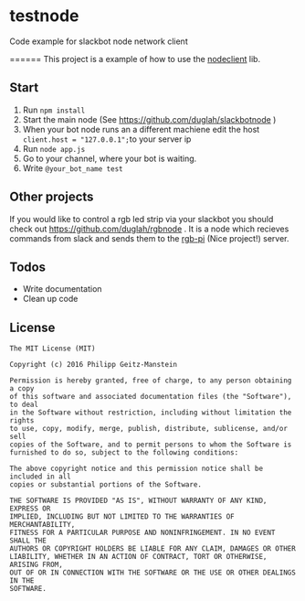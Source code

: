 # testnode
Code example for slackbot node network client

======
This project is a example of how to use the [nodeclient](https://github.com/duglah/nodeclient) lib.

## Start
1. Run ```npm install```
2. Start the main node (See https://github.com/duglah/slackbotnode )
3. When your bot node runs an a different machiene edit the host ```client.host = "127.0.0.1";```to your server ip
4. Run ```node app.js```
5. Go to your channel, where your bot is waiting.
6. Write ```@your_bot_name test```

## Other projects
If you would like to control a rgb led strip via your slackbot you should check out https://github.com/duglah/rgbnode .
It is a node which recieves commands from slack and sends them to the [rgb-pi](https://github.com/ryupold/rgb-pi)
(Nice project!) server.

## Todos
* Write documentation
* Clean up code


## License
```
The MIT License (MIT)

Copyright (c) 2016 Philipp Geitz-Manstein

Permission is hereby granted, free of charge, to any person obtaining a copy
of this software and associated documentation files (the "Software"), to deal
in the Software without restriction, including without limitation the rights
to use, copy, modify, merge, publish, distribute, sublicense, and/or sell
copies of the Software, and to permit persons to whom the Software is
furnished to do so, subject to the following conditions:

The above copyright notice and this permission notice shall be included in all
copies or substantial portions of the Software.

THE SOFTWARE IS PROVIDED "AS IS", WITHOUT WARRANTY OF ANY KIND, EXPRESS OR
IMPLIED, INCLUDING BUT NOT LIMITED TO THE WARRANTIES OF MERCHANTABILITY,
FITNESS FOR A PARTICULAR PURPOSE AND NONINFRINGEMENT. IN NO EVENT SHALL THE
AUTHORS OR COPYRIGHT HOLDERS BE LIABLE FOR ANY CLAIM, DAMAGES OR OTHER
LIABILITY, WHETHER IN AN ACTION OF CONTRACT, TORT OR OTHERWISE, ARISING FROM,
OUT OF OR IN CONNECTION WITH THE SOFTWARE OR THE USE OR OTHER DEALINGS IN THE
SOFTWARE.
```
